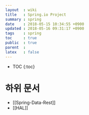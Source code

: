 ```yaml
---
layout  : wiki
title   : Spring.io Project
summary : spring
date    : 2018-05-15 10:34:55 +0900
updated : 2018-05-16 09:31:17 +0900
tags    : spring
toc     : true
public  : true
parent  : 
latex   : false
---
```

* TOC
{:toc}

# 하위 문서
* [[Spring-Data-Rest]]
* [[HAL]]

